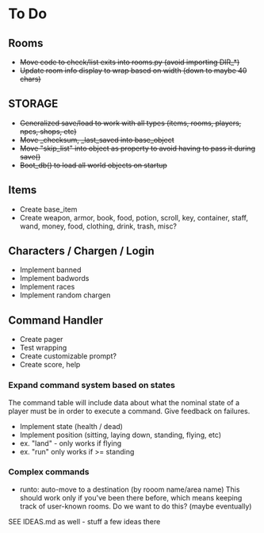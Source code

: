 # To Do

## Rooms

* ~~Move code to check/list exits into rooms.py (avoid importing DIR_*)~~
* ~~Update room info display to wrap based on width (down to maybe 40 chars)~~

## STORAGE

* ~~Generalized save/load to work with all types (items, rooms, players, npcs, shops, etc)~~
* ~~Move _checksum, _last_saved into base_object~~
* ~~Move "skip_list" into object as property to avoid having to pass it during save()~~
* ~~Boot_db() to load all world objects on startup~~

## Items

* Create base_item
* Create weapon, armor, book, food, potion, scroll, key, container,
         staff, wand, money, food, clothing, drink, trash, misc?

## Characters / Chargen / Login

* Implement banned
* Implement badwords
* Implement races
* Implement random chargen

## Command Handler

* Create pager
* Test wrapping
* Create customizable prompt?
* Create score, help

### Expand command system based on states

The command table will include data about what the nominal state of a player
  must be in order to execute a command.  Give feedback on failures.

* Implement state (health / dead)
* Implement position (sitting, laying down, standing, flying, etc)
* ex. "land" - only works if flying
* ex. "run" only works if >= standing

### Complex commands

* runto: auto-move to a destination (by rooom name/area name)
      This should work only if you've been there before, which means keeping
      track of user-known rooms.  Do we want to do this?  (maybe eventually)

SEE IDEAS.md as well - stuff a few ideas there